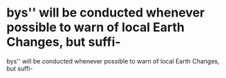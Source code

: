# bys'' will be conducted whenever possible to warn of local Earth Changes, but suffi-

bys'' will be conducted whenever possible to warn of local Earth Changes, but suffi-